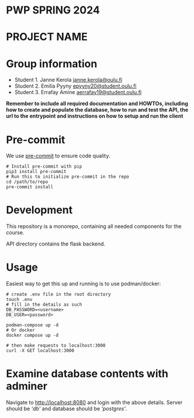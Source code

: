 # PWP SPRING 2024

# PROJECT NAME

# Group information

- Student 1. Janne Kerola janne.kerola@oulu.fi
- Student 2. Emilia Pyyny epyyny20@student.oulu.fi
- Student 3. Errafay Amine aerrafay19@student.oulu.fi

**Remember to include all required documentation and HOWTOs, including how to create and populate the database, how to run and test the API, the url to the entrypoint and instructions on how to setup and run the client**

# Pre-commit

We use [pre-commit](https://pre-commit.com) to ensure code quality.

```shell
# Install pre-commit with pip
pip3 install pre-commit
# Run this to initialize pre-commit in the repo
cd /path/to/repo
pre-commit install
```

# Development

This repository is a monorepo, containing all needed components for the course.

API directory contains the flask backend.

# Usage

Easiest way to get this up and running is to use podman/docker:

```shell
# create .env file in the root directory
touch .env
# fill in the details as such
DB_PASSWORD=<username>
DB_USER=<password>

podman-compose up -d
# Or docker
docker compose up -d

# then make requests to localhost:3000
curl -X GET localhost:3000
```

# Examine database contents with adminer

Navigate to [http://localhost:8080](http://localhost:8080) and login with the above details. Server should be _'db'_ and database should be _'postgres'_.
